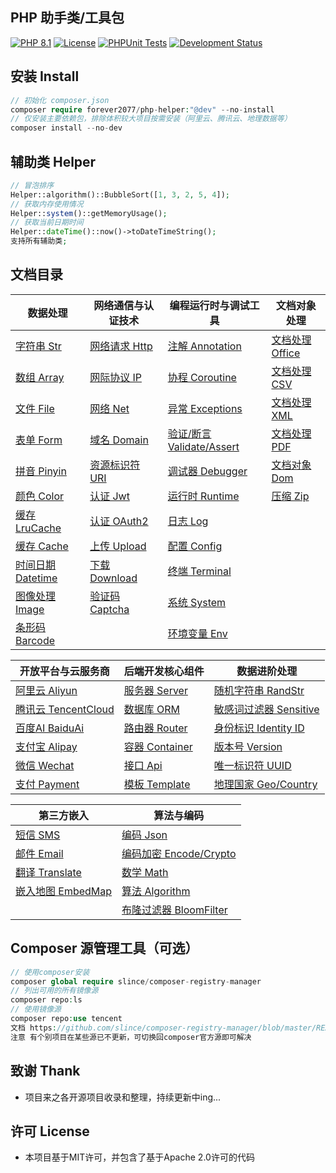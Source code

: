 ## PHP 助手类/工具包

[![PHP 8.1](https://img.shields.io/badge/PHP-8.1-8892BF.svg)](https://www.php.net/releases/8.1/en.php) [![License](https://img.shields.io/badge/License-MIT-green.svg)](https://opensource.org/licenses/MIT) [![PHPUnit Tests](https://img.shields.io/badge/PHPUnit-Passed-brightgreen.svg)](https://phpunit.de/) [![Development Status](https://img.shields.io/badge/Development-Active-brightgreen.svg)](https://your-project-repo-link)

## 安装 Install

```php
// 初始化 composer.json
composer require forever2077/php-helper:"@dev" --no-install
// 仅安装主要依赖包，排除体积较大项目按需安装（阿里云、腾讯云、地理数据等）
composer install --no-dev
```

## 辅助类 Helper

```php
// 冒泡排序
Helper::algorithm()::BubbleSort([1, 3, 2, 5, 4]);
// 获取内存使用情况
Helper::system()::getMemoryUsage();
// 获取当前日期时间
Helper::dateTime()::now()->toDateTimeString();
支持所有辅助类;
```

## 文档目录


| 数据处理             | 网络通信与认证技术    | 编程运行时与调试工具    | 文档对象处理 |
|------------------|--------------| ------------- |------------- |
| [字符串 Str](doc/Str.md) | [网络请求 Http](doc/Http.md) | [注解 Annotation](doc/Annotation.md) |[文档处理 Office](doc/Office.md) | 
| [数组 Array](doc/Array.md) | [网际协议 IP](doc/IP.md) | [协程 Coroutine](doc/Coroutine.md) |[文档处理 CSV](doc/CSV.md) | 
| [文件 File](doc/File.md) | [网络 Net](doc/Net.md) | [异常 Exceptions](doc/Exceptions.md) |[文档处理 XML](doc/XML.md) | 
| [表单 Form](doc/Form.md) | [域名 Domain](doc/Domain.md) | [验证/断言 Validate/Assert](doc/ValidateAssert.md) |[文档处理 PDF](doc/Pdf.md)|
| [拼音 Pinyin](doc/Pinyin.md) | [资源标识符 URI](doc/URI.md) | [调试器 Debugger](doc/Debugger.md) |[文档对象 Dom](doc/Dom.md) | 
| [颜色 Color](doc/Color.md) | [认证 Jwt](doc/Jwt.md) | [运行时 Runtime](doc/Runtime.md) |[压缩 Zip](doc/Zip.md) | 
| [缓存 LruCache](doc/LRUCache.md) | [认证 OAuth2](doc/OAuth2.md) | [日志 Log](doc/Log.md) |
| [缓存 Cache](doc/Cache.md) | [上传 Upload](doc/Upload.md) | [配置 Config](doc/Config.md) |
| [时间日期 Datetime](doc/Datetime.md) | [下载 Download](doc/Download.md) | [终端 Terminal](doc/Terminal.md) |
| [图像处理 Image](doc/Image.md) | [验证码 Captcha](doc/Captcha.md) | [系统 System](doc/System.md) |
| [条形码 Barcode](doc/Barcode.md) |              | [环境变量 Env](doc/Env.md) |

| 开放平台与云服务商     | 后端开发核心组件      | 数据进阶处理 |
| ------------- | ------------- | ------------ |
| [阿里云 Aliyun](doc/Aliyun.md) | [服务器 Server](doc/Server.md) | [随机字符串 RandStr](doc/RandomString.md) |
| [腾讯云 TencentCloud](doc/TencentCloud.md) | [数据库 ORM](doc/ORM.md) | [敏感词过滤器 Sensitive](doc/Sensitive.md) |
| [百度AI BaiduAi](doc/BaiduAi.md) | [路由器 Router](doc/Router.md) | [身份标识 Identity ID](doc/IdentityID.md) |
| [支付宝 Alipay](doc/Alipay.md) | [容器 Container](doc/Container.md) | [版本号 Version](doc/Version.md) |  |
| [微信 Wechat](doc/Wechat.md) | [接口 Api](doc/Api.md) | [唯一标识符 UUID](doc/UUID.md) |
| [支付 Payment](doc/Payment.md) | [模板 Template](doc/Template.md) | [地理国家 Geo/Country](doc/GeoCountry.md) |

| 第三方嵌入 | 算法与编码           |
|----------|----------|
| [短信 SMS](doc/SMS.md) |  [编码 Json](doc/Json.md) |
| [邮件 Email](doc/Email.md) | [编码加密 Encode/Crypto](doc/EncodeCrypto.md) |
| [翻译 Translate](doc/Translate.md) | [数学 Math](doc/Math.md) |
| [嵌入地图 EmbedMap](doc/EmbedMap.md) | [算法 Algorithm](doc/Algorithm.md) |
|| [布隆过滤器 BloomFilter](doc/BloomFilter.md) |

## Composer 源管理工具（可选）

```php
// 使用composer安装
composer global require slince/composer-registry-manager
// 列出可用的所有镜像源
composer repo:ls
// 使用镜像源
composer repo:use tencent
文档 https://github.com/slince/composer-registry-manager/blob/master/README-zh_CN.md
注意 有个别项目在某些源已不更新，可切换回composer官方源即可解决
```

## 致谢 Thank

* 项目来之各开源项目收录和整理，持续更新中ing...

## 许可 License

* 本项目基于MIT许可，并包含了基于Apache 2.0许可的代码
